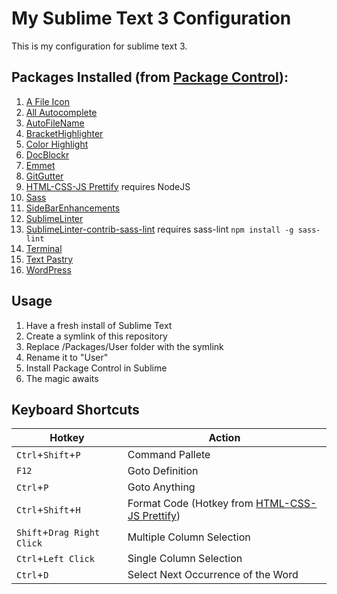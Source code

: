 # My Sublime Text 3 Configuration
This is my configuration for sublime text 3.

## Packages Installed (from [Package Control](https://packagecontrol.io/)):
1. [A File Icon](https://packagecontrol.io/packages/A%20File%20Icon)
2. [All Autocomplete](https://packagecontrol.io/packages/All%20Autocomplete)
3. [AutoFileName](https://packagecontrol.io/packages/AutoFileName)
4. [BracketHighlighter](https://packagecontrol.io/packages/BracketHighlighter)
5. [Color Highlight](https://packagecontrol.io/packages/Color%20Highlight)
6. [DocBlockr](https://packagecontrol.io/packages/DocBlockr)
7. [Emmet](https://packagecontrol.io/packages/Emmet)
8. [GitGutter](https://packagecontrol.io/packages/GitGutter)
9. [HTML-CSS-JS Prettify](https://packagecontrol.io/packages/HTML-CSS-JS%20Prettify) requires NodeJS
10. [Sass](https://packagecontrol.io/packages/Sass)
11. [SideBarEnhancements](https://packagecontrol.io/packages/SideBarEnhancements)
12. [SublimeLinter](https://packagecontrol.io/packages/SublimeLinter)
13. [SublimeLinter-contrib-sass-lint](https://packagecontrol.io/packages/SublimeLinter-contrib-sass-lint) requires sass-lint `npm install -g sass-lint`
14. [Terminal](https://packagecontrol.io/packages/Terminal)
15. [Text Pastry](https://packagecontrol.io/packages/Text%20Pastry)
16. [WordPress](https://packagecontrol.io/packages/WordPress)

## Usage
1. Have a fresh install of Sublime Text
2. Create a symlink of this repository
3. Replace /Packages/User folder with the symlink
4. Rename it to "User"
5. Install Package Control in Sublime
6. The magic awaits

## Keyboard Shortcuts
Hotkey | Action
--- | ---
`Ctrl`+`Shift`+`P` | Command Pallete
`F12` | Goto Definition
`Ctrl`+`P` | Goto Anything
`Ctrl`+`Shift`+`H` | Format Code (Hotkey from [HTML-CSS-JS Prettify](https://packagecontrol.io/packages/HTML-CSS-JS%20Prettify))
`Shift`+`Drag Right Click` | Multiple Column Selection
`Ctrl`+`Left Click` | Single Column Selection
`Ctrl`+`D` | Select Next Occurrence of the Word

